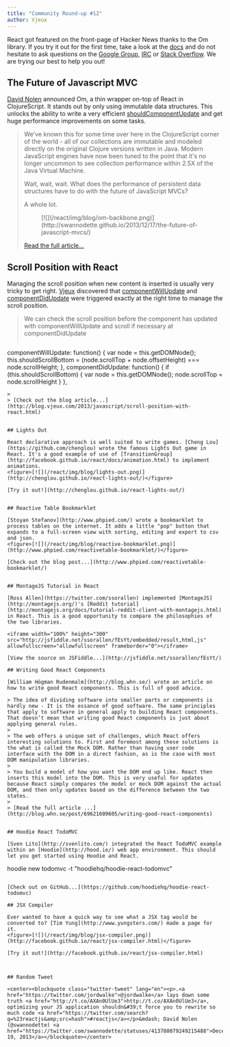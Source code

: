 ```yaml
---
title: "Community Round-up #12"
author: Vjeux
---
```


React got featured on the front-page of Hacker News thanks to the Om library. If you try it out for the first time, take a look at the [docs](/react/docs/getting-started.html) and do not hesitate to ask questions on the [Google Group](http://groups.google.com/group/reactjs), [IRC](irc://chat.freenode.net/reactjs) or [Stack Overflow](http://stackoverflow.com/questions/tagged/reactjs). We are trying our best to help you out!

## The Future of Javascript MVC

[David Nolen](http://swannodette.github.io/) announced Om, a thin wrapper on-top of React in ClojureScript. It stands out by only using immutable data structures. This unlocks the ability to write a very efficient [shouldComponentUpdate](http://facebook.github.io/react/docs/component-specs.html#updating-shouldcomponentupdate) and get huge performance improvements on some tasks.

> We've known this for some time over here in the ClojureScript corner of the world - all of our collections are immutable and modeled directly on the original Clojure versions written in Java. Modern JavaScript engines have now been tuned to the point that it's no longer uncommon to see collection performance within 2.5X of the Java Virtual Machine.
>
> Wait, wait, wait. What does the performance of persistent data structures have to do with the future of JavaScript MVCs?
>
> A whole lot.
> <figure>[![](/react/img/blog/om-backbone.png)](http://swannodette.github.io/2013/12/17/the-future-of-javascript-mvcs/)</figure>
>
> [Read the full article...](http://swannodette.github.io/2013/12/17/the-future-of-javascript-mvcs/)



## Scroll Position with React

Managing the scroll position when new content is inserted is usually very tricky to get right. [Vjeux](http://blog.vjeux.com/) discovered that [componentWillUpdate](http://facebook.github.io/react/docs/component-specs.html#updating-componentwillupdate) and [componentDidUpdate](http://facebook.github.io/react/docs/component-specs.html#updating-componentdidupdate) were triggered exactly at the right time to manage the scroll position.

> We can check the scroll position before the component has updated with componentWillUpdate and scroll if necessary at componentDidUpdate
>
> ```
componentWillUpdate: function() {
  var node = this.getDOMNode();
  this.shouldScrollBottom =
    (node.scrollTop + node.offsetHeight) === node.scrollHeight;
},
componentDidUpdate: function() {
  if (this.shouldScrollBottom) {
    var node = this.getDOMNode();
    node.scrollTop = node.scrollHeight
  }
},
```
>
> [Check out the blog article...](http://blog.vjeux.com/2013/javascript/scroll-position-with-react.html)


## Lights Out

React declarative approach is well suited to write games. [Cheng Lou](https://github.com/chenglou) wrote the famous Lights Out game in React. It's a good example of use of [TransitionGroup](http://facebook.github.io/react/docs/animation.html) to implement animations.
<figure>[![](/react/img/blog/lights-out.png)](http://chenglou.github.io/react-lights-out/)</figure>

[Try it out!](http://chenglou.github.io/react-lights-out/)


## Reactive Table Bookmarklet

[Stoyan Stefanov](http://www.phpied.com/) wrote a bookmarklet to process tables on the internet. It adds a little "pop" button that expands to a full-screen view with sorting, editing and export to csv and json.
<figure>[![](/react/img/blog/reactive-bookmarklet.png)](http://www.phpied.com/reactivetable-bookmarklet/)</figure>

[Check out the blog post...](http://www.phpied.com/reactivetable-bookmarklet/)


## MontageJS Tutorial in React

[Ross Allen](https://twitter.com/ssorallen) implemented [MontageJS](http://montagejs.org/)'s [Reddit tutorial](http://montagejs.org/docs/tutorial-reddit-client-with-montagejs.html) in React. This is a good opportunity to compare the philosophies of the two libraries.

<iframe width="100%" height="300" src="http://jsfiddle.net/ssorallen/fEsYt/embedded/result,html,js" allowfullscreen="allowfullscreen" frameborder="0"></iframe>

[View the source on JSFiddle...](http://jsfiddle.net/ssorallen/fEsYt/)

## Writing Good React Components

[William Högman Rudenmalm](http://blog.whn.se/) wrote an article on how to write good React components. This is full of good advice.

> The idea of dividing software into smaller parts or components is hardly new - It is the essance of good software. The same principles that apply to software in general apply to building React components. That doesn’t mean that writing good React components is just about applying general rules.
>
> The web offers a unique set of challenges, which React offers interesting solutions to. First and foremost among these solutions is the what is called the Mock DOM. Rather than having user code interface with the DOM in a direct fashion, as is the case with most DOM manipulation libraries.
>
> You build a model of how you want the DOM end up like. React then inserts this model into the DOM. This is very useful for updates because React simply compares the model or mock DOM against the actual DOM, and then only updates based on the difference between the two states.
>
> [Read the full article ...](http://blog.whn.se/post/69621609605/writing-good-react-components)


## Hoodie React TodoMVC

[Sven Lito](http://svenlito.com/) integrated the React TodoMVC example within an [Hoodie](http://hood.ie/) web app environment. This should let you get started using Hoodie and React.

```
hoodie new todomvc -t "hoodiehq/hoodie-react-todomvc"
```

[Check out on GitHub...](https://github.com/hoodiehq/hoodie-react-todomvc)

## JSX Compiler

Ever wanted to have a quick way to see what a JSX tag would be converted to? [Tim Yung](http://www.yungsters.com/) made a page for it.
<figure>[![](/react/img/blog/jsx-compiler.png)](http://facebook.github.io/react/jsx-compiler.html)</figure>

[Try it out!](http://facebook.github.io/react/jsx-compiler.html)



## Random Tweet

<center><blockquote class="twitter-tweet" lang="en"><p>.<a href="https://twitter.com/jordwalke">@jordwalke</a> lays down some truth <a href="http://t.co/AXAn0UlUe3">http://t.co/AXAn0UlUe3</a>, optimizing your JS application shouldn&#39;t force you to rewrite so much code <a href="https://twitter.com/search?q=%23reactjs&amp;src=hash">#reactjs</a></p>&mdash; David Nolen (@swannodette) <a href="https://twitter.com/swannodette/statuses/413780079249215488">December 19, 2013</a></blockquote></center>
